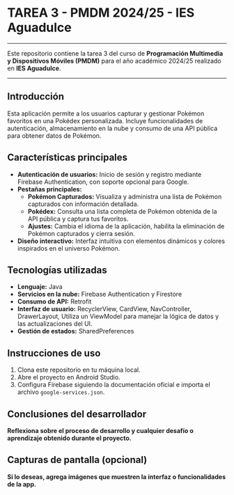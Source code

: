 # TAREA 3 - PMDM 2024/25 - IES Aguadulce

---
Este repositorio contiene la tarea 3 del curso de **Programación Multimedia y Dispositivos Móviles (PMDM)** para el año académico 2024/25 realizado en **IES Aguadulce**.

---

## Introducción
Esta aplicación permite a los usuarios capturar y gestionar Pokémon favoritos en una Pokédex personalizada. Incluye funcionalidades de autenticación, almacenamiento en la nube y consumo de una API pública para obtener datos de Pokémon.

## Características principales
- **Autenticación de usuarios:** Inicio de sesión y registro mediante Firebase Authentication, con soporte opcional para Google.
- **Pestañas principales:**
  - **Pokémon Capturados:** Visualiza y administra una lista de Pokémon capturados con información detallada.
  - **Pokédex:** Consulta una lista completa de Pokémon obtenida de la API pública y captura tus favoritos.
  - **Ajustes:** Cambia el idioma de la aplicación, habilita la eliminación de Pokémon capturados y cierra sesión.
- **Diseño interactivo:** Interfaz intuitiva con elementos dinámicos y colores inspirados en el universo Pokémon.

## Tecnologías utilizadas
- **Lenguaje:** Java
- **Servicios en la nube:** Firebase Authentication y Firestore
- **Consumo de API:** Retrofit
- **Interfaz de usuario:** RecyclerView, CardView, NavController, DrawerLayout, Utiliza un ViewModel para manejar la lógica de datos y las actualizaciones del UI. 
- **Gestión de estados:** SharedPreferences

## Instrucciones de uso
1. Clona este repositorio en tu máquina local.
2. Abre el proyecto en Android Studio.
3. Configura Firebase siguiendo la documentación oficial e importa el archivo `google-services.json`.

## Conclusiones del desarrollador

**Reflexiona sobre el proceso de desarrollo y cualquier desafío o aprendizaje obtenido durante el proyecto.**

## Capturas de pantalla (opcional)
**Si lo deseas, agrega imágenes que muestren la interfaz o funcionalidades de la app.**

